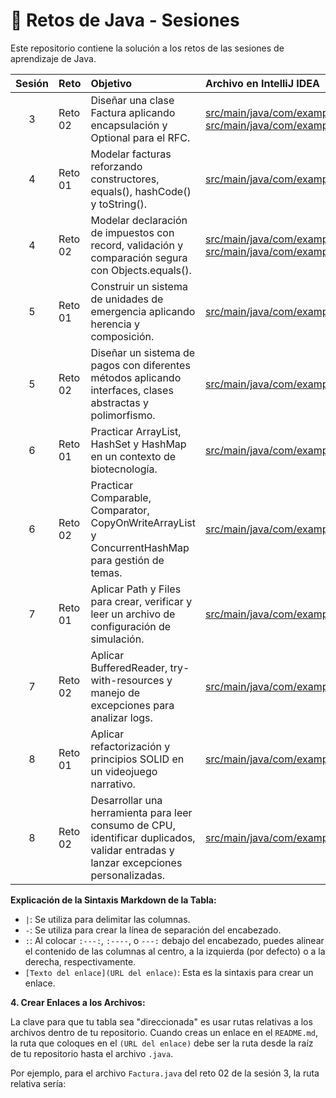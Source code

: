 # 🚀 Retos de Java - Sesiones

Este repositorio contiene la solución a los retos de las sesiones de aprendizaje de Java.

| Sesión | Reto               | Objetivo                                                                                                                               | Archivo en IntelliJ IDEA                                                                 |
| :-----: | :------------| :------------------------------------------------------------------------------------------------------------------------------------- | :--------------------------------------------------------------------------------------- |
| 3       | Reto 02            | Diseñar una clase Factura aplicando encapsulación y Optional para el RFC.                                                              | [src/main/java/com/example/reto02sesion3/Factura.java](src/main/java/com/example/reto02sesion3/Factura.java) <br> [src/main/java/com/example/reto02sesion3/Principal.java](src/main/java/com/example/reto02sesion3/Principal.java) |
| 4       | Reto 01   | Modelar facturas reforzando constructores, equals(), hashCode() y toString().                                                          | [src/main/java/com/example/reto01sesion4/Factura.java](src/main/java/com/example/reto01sesion4/Factura.java)                                                              |
| 4       | Reto 02   | Modelar declaración de impuestos con record, validación y comparación segura con Objects.equals().                                     | [src/main/java/com/example/reto02sesion4/DeclaracionImpuestos.java](src/main/java/com/example/reto02sesion4/DeclaracionImpuestos.java) <br> [src/main/java/com/example/reto02sesion4/CuentaFiscal.java](src/main/java/com/example/reto02sesion4/CuentaFiscal.java) |
| 5       | Reto 01   | Construir un sistema de unidades de emergencia aplicando herencia y composición.                                                        | [src/main/java/com/example/reto01sesion5/](src/main/java/com/example/reto01sesion5/)                                                                                |
| 5       | Reto 02   | Diseñar un sistema de pagos con diferentes métodos aplicando interfaces, clases abstractas y polimorfismo.                             | [src/main/java/com/example/reto02sesion5/](src/main/java/com/example/reto02sesion5/)                                                                                |
| 6       | Reto 01   | Practicar ArrayList, HashSet y HashMap en un contexto de biotecnología.                                                              | [src/main/java/com/example/reto01sesion6/RegistroMuestras.java](src/main/java/com/example/reto01sesion6/RegistroMuestras.java)                                        |
| 6       | Reto 02   | Practicar Comparable, Comparator, CopyOnWriteArrayList y ConcurrentHashMap para gestión de temas.                                     | [src/main/java/com/example/reto02sesion6/GestionTemas.java](src/main/java/com/example/reto02sesion6/GestionTemas.java)                                            |
| 7       | Reto 01   | Aplicar Path y Files para crear, verificar y leer un archivo de configuración de simulación.                                          | [src/main/java/com/example/reto01sesion7/RegistroSimulacion.java](src/main/java/com/example/reto01sesion7/RegistroSimulacion.java)                                    |
| 7       | Reto 02   | Aplicar BufferedReader, try-with-resources y manejo de excepciones para analizar logs.                                                 | [src/main/java/com/example/reto02sesion7/AnalizadorDeLogs.java](src/main/java/com/example/reto02sesion7/AnalizadorDeLogs.java)                                        |
| 8       | Reto 01   | Aplicar refactorización y principios SOLID en un videojuego narrativo.                                                                | [src/main/java/com/example/reto01sesion8/](src/main/java/com/example/reto01sesion8/)                                                                                |
| 8       | Reto 02   | Desarrollar una herramienta para leer consumo de CPU, identificar duplicados, validar entradas y lanzar excepciones personalizadas. | [src/main/java/com/example/reto02sesion8/](src/main/java/com/example/reto02sesion8/)                                                                                |

**Explicación de la Sintaxis Markdown de la Tabla:**

* `|`: Se utiliza para delimitar las columnas.
* `-`: Se utiliza para crear la línea de separación del encabezado.
* `:`: Al colocar `:---:`, `:----`, o `---:` debajo del encabezado, puedes alinear el contenido de las columnas al centro, a la izquierda (por defecto) o a la derecha, respectivamente.
* `[Texto del enlace](URL del enlace)`: Esta es la sintaxis para crear un enlace.

**4. Crear Enlaces a los Archivos:**

La clave para que tu tabla sea "direccionada" es usar rutas relativas a los archivos dentro de tu repositorio. Cuando creas un enlace en el `README.md`, la ruta que coloques en el `(URL del enlace)` debe ser la ruta desde la raíz de tu repositorio hasta el archivo `.java`.

Por ejemplo, para el archivo `Factura.java` del reto 02 de la sesión 3, la ruta relativa sería:
